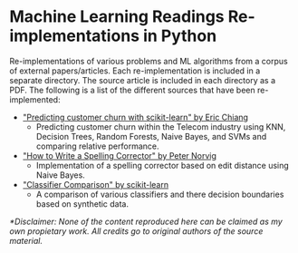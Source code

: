 # Machine Learning Readings Re-implementations in Python
Re-implementations of various problems and ML algorithms from a corpus of external papers/articles. Each re-implementation is included in a separate directory. The source article is included in each directory as a PDF. The following is a list of the different sources that have been re-implemented:

- ["Predicting customer churn with scikit-learn" by Eric Chiang](predicting_customer_churn/)
    - Predicting customer churn within the Telecom industry using KNN, Decision Trees, Random Forests, Naive Bayes, and SVMs and comparing relative performance.
- ["How to Write a Spelling Corrector" by Peter Norvig](naive_spelling_corrector/)
    - Implementation of a spelling corrector based on edit distance using Naive Bayes.
- ["Classifier Comparison" by scikit-learn](sklearn_classifier_comparison)
    - A comparison of various classifiers and there decision boundaries based on synthetic data.
	
  
*\*Disclaimer: None of the content reproduced here can be claimed as my own propietary work. All credits go to original authors of the source material.*

